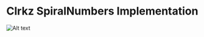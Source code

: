 # Clrkz SpiralNumbers Implementation
![Alt text](https://image.prntscr.com/image/3UtH4UhoTV2qh2adCVbvtw.jpg "Spiral Numbers Image")
